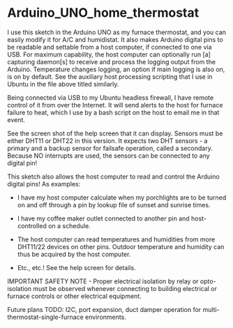 # Arduino_UNO_home_thermostat
I use this sketch in the Arduino UNO as my furnace thermostat, and you can easily modify it for A/C and humidistat.  It also makes Arduino digital pins to be readable and settable from a host computer, if connected to one via USB.  For maximum capability, the host computer can optionally run [a] capturing daemon[s] to receive and process the logging output from the Arduino.  Temperature changes logging, an option if main logging is also on, is on by default.  See the auxiliary host processing scripting that I use in Ubuntu in the file above titled similarly.

Being connected via USB to my Ubuntu headless firewall, I have remote control of it from over the Internet. It will send alerts to the host for furnace failure to heat, which I use by a bash script on the host to email me in that event.  

See the screen shot of the help screen that it can display.  Sensors must be either DHT11 or DHT22 in this version.  It expects two DHT sensors - a primary and a backup sensor for failsafe operation, called a secondary.  Because NO interrupts are used, the sensors can be connected to any digital pin!  

This sketch also allows the host computer to read and control the Arduino digital pins!  As examples:

-  I have my host computer calculate when my porchlights are to be turned on and off through a pin by lookup file of sunset and sunrise times.  

-  I have my coffee maker outlet connected to another pin and host-controlled on a schedule.  

-  The host computer can read temperatures and humidities from more DHT11/22 devices on other pins.  Outdoor temperature and humidity can thus be acquired by the host computer.

-  Etc., etc.!  See the help screen for details.

IMPORTANT SAFETY NOTE - Proper electrical isolation by relay or opto-isolation must be observed whenever connecting to building electrical or furnace controls or other electrical equipment.

Future plans TODO: I2C, port expansion, duct damper operation for multi-thermostat-single-furnace environments.
